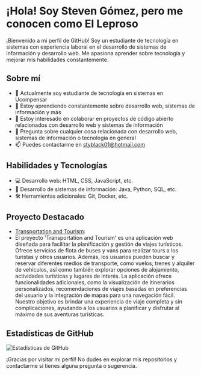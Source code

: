 # ¡Hola! Soy Steven Gómez, pero me conocen como El Leproso

¡Bienvenido a mi perfil de GitHub! Soy un estudiante de tecnología en sistemas con experiencia laboral en el desarrollo de sistemas de información y desarrollo web. Me apasiona aprender sobre tecnología y mejorar mis habilidades constantemente.

## Sobre mí

- 🔭 Actualmente soy estudiante de tecnología en sistemas en Ucompensar
- 🌱 Estoy aprendiendo constantemente sobre desarrollo web, sistemas de información y más
- 👯 Estoy interesado en colaborar en proyectos de código abierto relacionados con desarrollo web y sistemas de información
- 💬 Pregunta sobre cualquier cosa relacionada con desarrollo web, sistemas de información o tecnología en general
- 📫 Puedes contactarme en styblack01@hotmail.com

## Habilidades y Tecnologías

- 💻 Desarrollo web: HTML, CSS, JavaScript, etc.
- 📱 Desarrollo de sistemas de información: Java, Python, SQL, etc.
- 🛠️ Herramientas adicionales: Git, Docker, etc.

## Proyecto Destacado

- [Transportation and Tourism](https://github.com/StevenBlack012000/transportation-and-tourism):
- El proyecto 'Transportation and Tourism' es una aplicación web diseñada para facilitar la planificación y gestión de viajes turísticos. Ofrece servicios de flota de buses y vans para realizar tours a los turistas y otros usuarios. Además, los usuarios pueden buscar y reservar diferentes medios de transporte, como vuelos, trenes y alquiler de vehículos, así como también explorar opciones de alojamiento, actividades turísticas y lugares de interés. La aplicación ofrece funcionalidades adicionales, como la visualización de itinerarios personalizados, recomendaciones de viajes basadas en preferencias del usuario y la integración de mapas para una navegación fácil. Nuestro objetivo es brindar una experiencia de viaje completa y sin complicaciones, ayudando a los usuarios a planificar y disfrutar al máximo de sus aventuras turísticas.


## Estadísticas de GitHub

![Estadísticas de GitHub](https://github-readme-stats.vercel.app/api?username=StevenBlack012000&show_icons=true&theme=radical)

¡Gracias por visitar mi perfil! No dudes en explorar mis repositorios y contactarme si tienes alguna pregunta o sugerencia.
